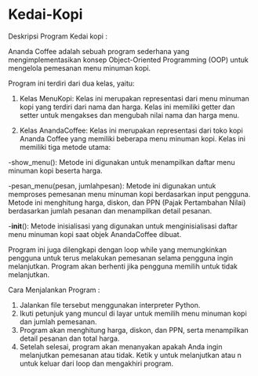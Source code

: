 # Kedai-Kopi

Deskripsi Program Kedai kopi :

Ananda Coffee adalah sebuah program sederhana yang mengimplementasikan konsep Object-Oriented Programming (OOP) untuk mengelola pemesanan menu minuman kopi.

Program ini terdiri dari dua kelas, yaitu:

1. Kelas MenuKopi: Kelas ini merupakan representasi dari menu minuman kopi yang terdiri dari nama dan harga. Kelas ini memiliki getter dan setter untuk mengakses dan mengubah nilai nama dan harga menu.

2. Kelas AnandaCoffee: Kelas ini merupakan representasi dari toko kopi Ananda Coffee yang memiliki beberapa menu minuman kopi. Kelas ini memiliki tiga metode utama:

-show_menu(): Metode ini digunakan untuk menampilkan daftar menu minuman kopi beserta harga.

-pesan_menu(pesan, jumlahpesan): Metode ini digunakan untuk memproses pemesanan menu minuman kopi berdasarkan input pengguna. Metode ini menghitung harga, diskon, dan PPN (Pajak Pertambahan Nilai) berdasarkan jumlah pesanan dan menampilkan detail pesanan.

-__init__(): Metode inisialisasi yang digunakan untuk menginisialisasi daftar menu minuman kopi saat objek AnandaCoffee dibuat.

Program ini juga dilengkapi dengan loop while yang memungkinkan pengguna untuk terus melakukan pemesanan selama pengguna ingin melanjutkan. Program akan berhenti jika pengguna memilih untuk tidak melanjutkan.

Cara Menjalankan Program :
1. Jalankan file tersebut menggunakan interpreter Python.
2. Ikuti petunjuk yang muncul di layar untuk memilih menu minuman kopi dan jumlah pemesanan.
3. Program akan menghitung harga, diskon, dan PPN, serta menampilkan detail pesanan dan total harga.
4. Setelah selesai, program akan menanyakan apakah Anda ingin melanjutkan pemesanan atau tidak. Ketik y untuk melanjutkan atau n untuk keluar dari loop dan mengakhiri program.
